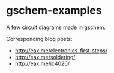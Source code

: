 # gschem-examples

A few circuit diagrams made in gschem.

Corresponding blog posts:

* http://eax.me/electronics-first-steps/
* http://eax.me/soldering/
* http://eax.me/ic4026/
